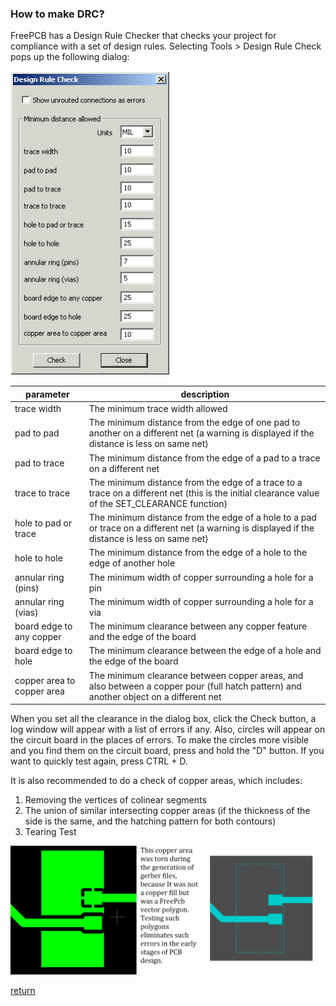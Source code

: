 ### How to make DRC?
FreePCB has a Design Rule Checker that checks your project for compliance with a set of design rules. Selecting Tools > Design Rule Check pops up the following dialog:

 ![](pictures/DRC.png)

parameter                   | description
----------------------------|------------------------------------
trace width                	| The minimum trace width allowed
pad to pad                 	| The minimum distance from the edge of one pad to another on a different net (a warning is displayed if the distance is less on same net)
pad to trace               	| The minimum distance from the edge of a pad to a trace on a different net
trace to trace             	| The minimum distance from the edge of a trace to a trace on a different net (this is the initial clearance value of the SET_CLEARANCE function)
hole to pad or trace       	| The minimum distance from the edge of a hole to a pad or trace on a different net (a warning is displayed if the distance is less on same net)
hole to hole               	| The minimum distance from the edge of a hole to the edge of another hole
annular ring (pins)        	| The minimum width of copper surrounding a hole for a pin
annular ring (vias)   	     | The minimum width of copper surrounding a hole for a via
board edge to any copper   	| The minimum clearance between any copper feature and the edge of the board
board edge to hole         	| The minimum clearance between the edge of a hole and the edge of the board
copper area to copper area 	| The minimum clearance between copper areas, and also between a copper pour (full hatch pattern) and another object on a different net

When you set all the clearance in the dialog box, click the Check button, a log window will appear with a list of errors if any. Also, circles will appear on the circuit board in the places of errors. To make the circles more visible and you find them on the circuit board, press and hold the "D" button. If you want to quickly test again, press CTRL + D.

It is also recommended to do a check of copper areas, which includes:

1) Removing the vertices of colinear segments
2) The union of similar intersecting copper areas (if the thickness of the side is the same, and the hatching pattern for both contours)
3) Tearing Test

![](pictures/torn.png)

[return](How_to.md)
